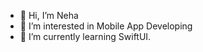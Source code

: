 - 👋 Hi, I’m Neha
- 👀 I’m interested in Mobile App Developing
- 🌱 I’m currently learning SwiftUI.

<!---
lucyh4/lucyh4 is a ✨ special ✨ repository because its `README.md` (this file) appears on your GitHub profile.
You can click the Preview link to take a look at your changes.
--->
